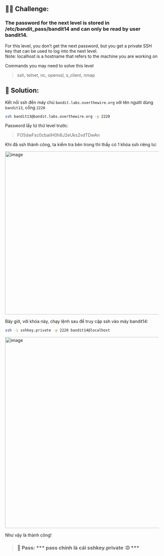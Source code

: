 ## 🕵️‍♂️ Challenge:  
### The password for the next level is stored in /etc/bandit_pass/bandit14 and can only be read by user bandit14.  
For this level, you don’t get the next password, but you get a private SSH key that can be used to log into the next level.  
Note: localhost is a hostname that refers to the machine you are working on  

Commands you may need to solve this level  
> ssh, telnet, nc, openssl, s_client, nmap

## 📝 Solution:

Kết nối ssh đến máy chủ `bandit.labs.overthewire.org` với tên người dùng `bandit13`, cổng `2220`  
```bash
ssh bandit13@bandit.labs.overthewire.org -p 2220
```
Password lấy từ thử level trước:  
> FO5dwFsc0cbaIiH0h8J2eUks2vdTDwAn

Khi đã ssh thành công, ta kiểm tra bên trong thì thấy có 1 khóa ssh riêng tư:  

<img width="619" height="534" alt="image" src="https://github.com/user-attachments/assets/e50b9821-2d58-4091-93a3-7568b6d9c964" />

Bây giờ, với khóa này, chạy lệnh sau để truy cập ssh vào máy bandit14:  
```bash
ssh -i sshkey.private -p 2220 bandit14@localhost
```

<img width="843" height="626" alt="image" src="https://github.com/user-attachments/assets/c435a49a-edd0-4953-8073-bb876ecfbc33" />

Như vậy là thành công!

>### 🎯 Pass: *** pass chính là cái sshkey.private :D ***
